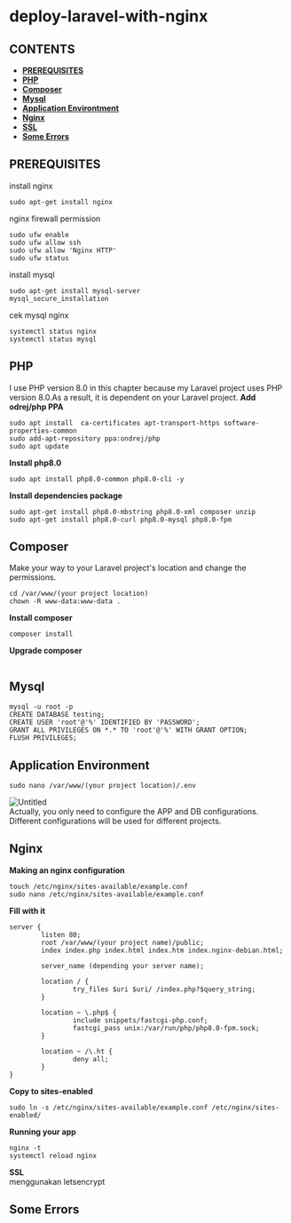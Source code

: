 # deploy-laravel-with-nginx

## **CONTENTS**
* [**PREREQUISITES**](#prerequisites)
* [**PHP**](#php)
* [**Composer**](#composer)
* [**Mysql**](#mysql)
* [**Application Environtment**](#application-environment)
* [**Nginx**](#nginx)
* [**SSL**](#ssl)
* [**Some Errors**](#some-errors)

## PREREQUISITES
install nginx
```
sudo apt-get install nginx
```
nginx firewall permission
```
sudo ufw enable
sudo ufw allow ssh
sudo ufw allow 'Nginx HTTP'
sudo ufw status
```
install mysql
```
sudo apt-get install mysql-server
mysql_secure_installation
```
cek mysql nginx
```
systemctl status nginx
systemctl status mysql
```
## PHP
I use PHP version 8.0 in this chapter because my Laravel project uses PHP version 8.0.As a result, it is dependent on your Laravel project.
**Add odrej/php PPA**  
```
sudo apt install  ca-certificates apt-transport-https software-properties-common
sudo add-apt-repository ppa:ondrej/php
sudo apt update
```
**Install php8.0**
```
sudo apt install php8.0-common php8.0-cli -y
```
**Install dependencies package**
```
sudo apt-get install php8.0-mbstring php8.0-xml composer unzip
sudo apt-get install php8.0-curl php8.0-mysql php8.0-fpm
```
  
## Composer
Make your way to your Laravel project's location and change the permissions.  
```
cd /var/www/(your project location)
chown -R www-data:www-data .
```
**Install composer**
```
composer install
```
**Upgrade composer**
```

```
## Mysql
```
mysql -u root -p
CREATE DATABASE testing;
CREATE USER 'root'@'%' IDENTIFIED BY 'PASSWORD';
GRANT ALL PRIVILEGES ON *.* TO 'root'@'%' WITH GRANT OPTION;
FLUSH PRIVILEGES;
```
## Application Environment
```
sudo nano /var/www/(your project location)/.env
```
![Untitled](https://user-images.githubusercontent.com/55046884/120185953-0c4b7f00-c23d-11eb-82bd-cd66bbe5fdc0.png)  
Actually, you only need to configure the APP and DB configurations. Different configurations will be used for different projects.

## Nginx
**Making an nginx configuration**
```
touch /etc/nginx/sites-available/example.conf
sudo nano /etc/nginx/sites-available/example.conf
```
**Fill with it**
```
server {
        listen 80;
        root /var/www/(your project name)/public;
        index index.php index.html index.htm index.nginx-debian.html;

        server_name (depending your server name);

        location / {
                try_files $uri $uri/ /index.php?$query_string;
        }

        location ~ \.php$ {
                include snippets/fastcgi-php.conf;
                fastcgi_pass unix:/var/run/php/php8.0-fpm.sock;
        }

        location ~ /\.ht {
                deny all;
        }
}
```
**Copy to sites-enabled**
```
sudo ln -s /etc/nginx/sites-available/example.conf /etc/nginx/sites-enabled/
```
**Running your app**
```
nginx -t
systemctl reload nginx
```
**SSL**  
menggunakan letsencrypt  

## Some Errors
